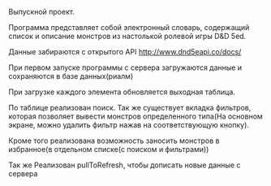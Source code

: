 Выпускной проект.

Программа представляет собой электронный словарь, содержащий список и описание монстров из настолькой ролевой игры D&D 5ed.

Данные забираются с открытого API
http://www.dnd5eapi.co/docs/

При первом запуске программы с сервера загружаются данные и сохраняются в базе данных(риалм)

При загрузке каждого элемента обновляется выходная таблица.

По таблице реализован поиск. Так же существует вкладка фильтров, которая позволяет вывести монстров определенного типа(На основном экране, можно удалить фильтр нажав на соответствующую кнопку).

Кроме того реализована возможность заносить монстров в избранное(в отдельном списке(с поиском и фильтрами))

Так же Реализован pullToRefresh, чтобы дописать новые данные с сервера



